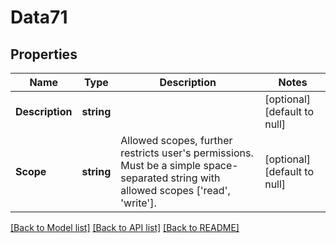 # Data71

## Properties
Name | Type | Description | Notes
------------ | ------------- | ------------- | -------------
**Description** | **string** |  | [optional] [default to null]
**Scope** | **string** | Allowed scopes, further restricts user&#39;s permissions. Must be a simple space-separated string with allowed scopes [&#39;read&#39;, &#39;write&#39;]. | [optional] [default to null]

[[Back to Model list]](../README.md#documentation-for-models) [[Back to API list]](../README.md#documentation-for-api-endpoints) [[Back to README]](../README.md)


